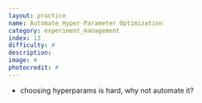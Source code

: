 ```yaml
---
layout: practice
name: Automate Hyper-Parameter Optimization
category: experiment_management
index: 13
difficulty: #
description:
image: #
photocredit: #
---
```



- choosing hyperparams is hard, why not automate it?